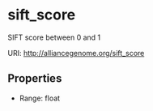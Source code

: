 # sift_score

SIFT score between 0 and 1

URI: http://alliancegenome.org/sift_score



<!-- no inheritance hierarchy -->


## Properties

 * Range: float


